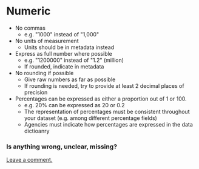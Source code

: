 # Numeric

- No commas
    - e.g. "1000" instead of "1,000"
- No units of measurement
    - Units should be in metadata instead
- Express as full number where possible
    - e.g. "1200000" instead of "1.2" (million)
    - If rounded, indicate in metadata  
- No rounding if possible
    - Give raw numbers as far as possible
    - If rounding is needed, try to provide at least 2 decimal places of precision
- Percentages can be expressed as either a proportion out of 1 or 100. 
    - e.g.  20% can be expressed as 20 or 0.2
    - The representation of percentages must be consistent throughout your dataset (e.g. among different percentage fields)
    - Agencies must indicate how percentages are expressed in the data dictioanry

### Is anything wrong, unclear, missing?

[Leave a comment.](https://github.com/DataSF/draft-publishing-standards/issues/new?title=Comment:Numeric&body=Comment:Numeric)